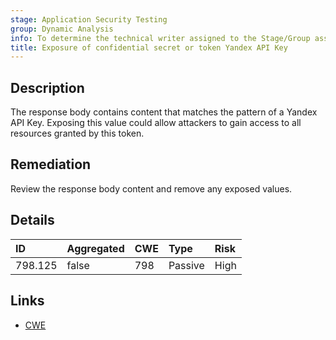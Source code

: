 ```yaml
---
stage: Application Security Testing
group: Dynamic Analysis
info: To determine the technical writer assigned to the Stage/Group associated with this page, see https://handbook.gitlab.com/handbook/product/ux/technical-writing/#assignments
title: Exposure of confidential secret or token Yandex API Key
---
```


## Description

The response body contains content that matches the pattern of a Yandex API Key.
Exposing this value could allow attackers to gain access to all resources granted by this token.

## Remediation

Review the response body content and remove any exposed values.

## Details

| ID | Aggregated | CWE | Type | Risk |
|:---|:-----------|:----|:-----|:-----|
| 798.125 | false | 798 | Passive | High |

## Links

- [CWE](https://cwe.mitre.org/data/definitions/798.html)
